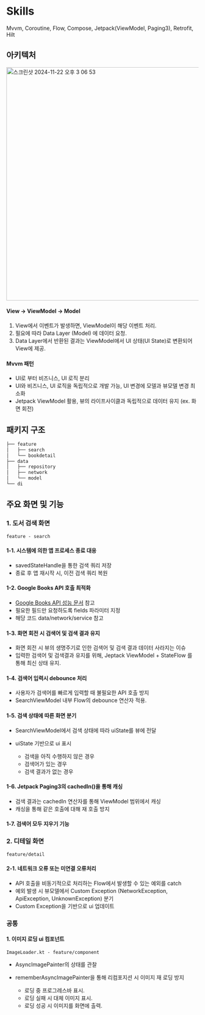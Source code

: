 # Skills
Mvvm, Coroutine, Flow, Compose, Jetpack(ViewModel, Paging3), Retrofit, Hilt

## 아키텍처
<img width="612" alt="스크린샷 2024-11-22 오후 3 06 53" src="https://github.com/user-attachments/assets/8656f35e-fc20-48fd-a26e-7fa3ec6a7ebc">

#### View → ViewModel → Model 
1. View에서 이벤트가 발생하면, ViewModel이 해당 이벤트 처리. 
2. 필요에 따라 Data Layer (Model) 에 데이터 요청.
3. Data Layer에서 반환된 결과는 ViewModel에서 UI 상태(UI State)로 변환되어 View에 제공.
 
#### Mvvm 패턴
* UI로 부터 비즈니스, UI 로직 분리
* UI와 비즈니스, UI 로직을 독립적으로 개발 가능, UI 변경에 모델과 뷰모델 변경 최소화
* Jetpack ViewModel 활용, 뷰의 라이프사이클과 독립적으로 데이터 유지 (ex. 화면 회전)

## 패키지 구조 
```bash
├── feature
│   ├── search
│   └── bookdetail
├── data
│   ├── repository
│   ├── network
│   └── model
└── di
```

## 주요 화면 및 기능
### 1. 도서 검색 화면 
`feature - search`
#### 1-1. 시스템에 의한 앱 프로세스 종료 대응 
  * savedStateHandle을 통한 검색 쿼리 저장
  * 종료 후 앱 재시작 시, 이전 검색 쿼리 복원
#### 1-2. Google Books API 호출 최적화
  * [Google Books API 성능 문서](https://developers.google.com/books/docs/v1/performance?hl=ko) 참고
  * 필요한 필드만 요청하도록 fields 파라미터 지정
  * 해당 코드 data/network/service 참고
#### 1-3. 화면 회전 시 검색어 및 검색 결과 유지 
  * 화면 회전 시 뷰의 생명주기로 인한 검색어 및 검색 결과 데이터 사라지는 이슈
  * 입력한 검색어 및 검색결과 유지를 위해, Jeptack ViewModel + StateFlow 를 통해 최신 상태 유지.
#### 1-4. 검색어 입력시 debounce 처리
  * 사용자가 검색어를 빠르게 입력할 때 불필요한 API 호출 방지
  * SearchViewModel 내부 Flow의 debounce 연산자 적용.
#### 1-5. 검색 상태에 따른 화면 분기
  * SearchViewModel에서 검색 상태에 따라 uiState를 뷰에 전달
  * uiState 기반으로 ui 표시
    
    * 검색을 아직 수행하지 않은 경우
    * 검색어가 있는 경우
    * 검색 결과가 없는 경우
#### 1-6. Jetpack Paging3의 cachedIn()을 통해 캐싱 
  * 검색 결과는 cachedIn 연산자를 통해 ViewModel 범위에서 캐싱
  * 캐싱을 통해 같은 호출에 대해 재 호출 방지
#### 1-7. 검색어 모두 지우기 기능 

### 2. 디테일 화면 
`feature/detail`
#### 2-1. 네트워크 오류 또는 미연결 오류처리
  * API 호출을 비동기적으로 처리하는 Flow에서 발생할 수 있는 예외를 catch 
  * 예외 발생 시 뷰모델에서 Custom Exception (NetworkException, ApiException, UnknownException) 분기
  * Custom Exception을 기반으로 ui 업데이트

### 공통
#### 1. 이미지 로딩 ui 컴포넌트 
`ImageLoader.kt - feature/component`
  * AsyncImagePainter의 상태를 관찰
  * rememberAsyncImagePainter을 통해 리컴포지션 시 이미지 재 로딩 방지
    
    * 로딩 중 프로그레스바 표시.
    * 로딩 실패 시 대체 이미지 표시.
    * 로딩 성공 시 이미지를 화면에 출력.
